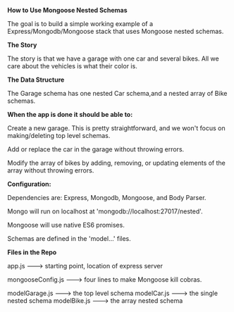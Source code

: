 **How to Use Mongoose Nested Schemas**

The goal is to build a simple working example of a Express/Mongodb/Mongoose stack
that uses Mongoose nested schemas.

**The Story**

The story is that we have a garage with one car and several bikes. All we care about the 
vehicles is what their color is.

**The Data Structure**

The Garage schema has one nested Car schema,and a nested array of Bike schemas.


**When the app is done it should be able to:**

Create a new garage. This is pretty straightforward, and we won't focus on making/deleting top
level schemas.

Add or replace the car in the garage without throwing errors.

Modify the array of bikes by adding, removing, or updating elements of the array without throwing errors.


**Configuration:**

Dependencies are: Express, Mongodb, Mongoose, and Body Parser.

Mongo will run on localhost at 'mongodb://localhost:27017/nested'.

Mongoose will use native ES6 promises.

Schemas are defined in the 'model...' files.

**Files in the Repo**

app.js ---> starting point, location of express server

mongooseConfig.js ---> four lines to make Mongoose kill cobras.

modelGarage.js ---> the top level schema
modelCar.js ---> the single nested schema
modelBike.js ---> the array nested schema





